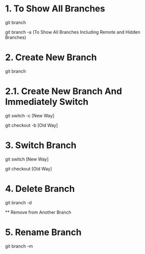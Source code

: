 # 1. To Show All Branches
git branch

git branch -a (To Show All Branches Including Remote and Hidden Branches)

# 2. Create New Branch
git branch <branch name>

# 2.1. Create New Branch And Immediately Switch
git switch -c <branch name> [New Way]

git checkout -b <branch name> [Old Way]

# 3. Switch Branch
git switch <branch name> [New Way]

git checkout <branch name> [Old Way]

# 4. Delete Branch  
git branch -d <branch name>

** Remove from Another Branch

# 5. Rename Branch
git branch -m <old branch name> <new branch name>
